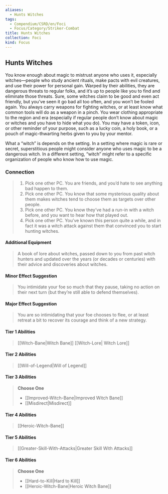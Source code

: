 ```yaml
---
aliases:
  - Hunts Witches
tags:
  - Compendium/CSRD/en/Foci
  - Focus/Category/Striker-Combat
title: Hunts Witches
collection: Foci
kind: Focus
---
```

## Hunts  Witches
You know enough about magic to mistrust anyone who uses it, especially witches—people who study ancient rituals, make pacts with evil creatures, and use their power for personal gain. Warped by their abilities, they are dangerous threats to regular folks, and it’s up to people like you to find and eliminate those threats. Sure, some witches claim to be good and even act friendly, but you’ve seen it go bad all too often, and you won’t be fooled again. You always carry weapons for fighting witches, or at least know what common tools will do as a weapon in a pinch. You wear clothing appropriate to the region and era (especially if regular people don’t know about magic or witches and you have to hide what you do). You may have a token, icon, or other reminder of your purpose, such as a lucky coin, a holy book, or a pouch of magic-thwarting herbs given to you by your mentor.

What a “witch” is depends on the setting. In a setting where magic is rare or secret, superstitious people might consider anyone who uses magic to be a dangerous witch. In a different setting, “witch” might refer to a specific organization of people who know how to use magic.
### Connection 
>1. Pick one other PC. You are friends, and you’d hate to see anything bad happen to them.
>2. Pick one other PC. You know that some mysterious quality about them makes witches tend to choose them as targets over other people.
>3. Pick one other PC. You know they’ve had a run-in with a witch before, and you want to hear how that played out.
>4. Pick one other PC. You’ve known this person quite a while, and in fact it was a witch attack against them that convinced you to start hunting witches.
#### Additional Equipment 
>A book of lore about witches, passed down to you from past witch hunters and updated over the years (or decades or centuries) with their advice and discoveries about witches.
#### Minor Effect Suggestion 
>You intimidate your foe so much that they pause, taking no action on their next turn (but they’re still able to defend themselves).
#### Major Effect Suggestion
>You are so intimidating that your foe chooses to flee, or at least retreat a bit to recover its courage and think of a new strategy.



#### Tier 1 Abilities  
> [[Witch-Bane|Witch Bane]]
> [[Witch-Lore| Witch Lore]]  

#### Tier 2 Abilities  
> [[Will-of-Legend|Will of Legend]]  


#### Tier 3 Abilities  
> **Choose One**  
>- [[Improved-Witch-Bane|Improved Witch Bane]]  
>- [[Misdirect|Misdirect]]  


#### Tier 4 Abilities  
> [[Heroic-Witch-Bane]]  


#### Tier 5 Abilities  
> [[Greater-Skill-With-Attacks|Greater Skill With Attacks]]  


#### Tier 6 Abilities  
> **Choose One**  
>- [[Hard-to-Kill|Hard to Kill]]  
>- [[Heroic-Witch-Bane|Heroic Witch Bane]]
